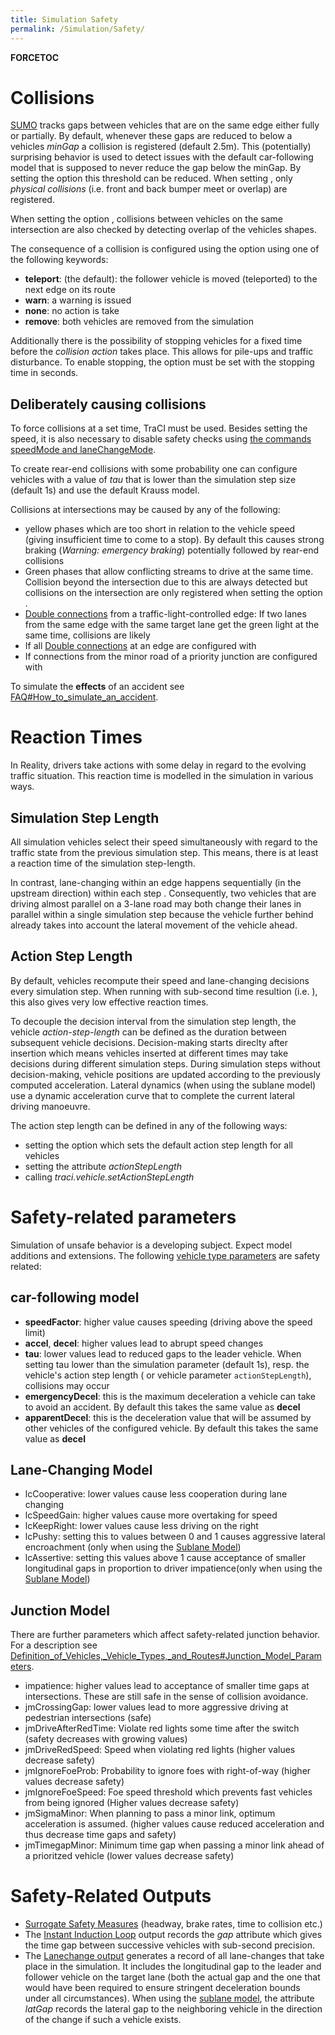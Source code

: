 ```yaml
---
title: Simulation Safety
permalink: /Simulation/Safety/
---
```


__FORCETOC__

Collisions
==========

[SUMO](/SUMO "wikilink") tracks gaps between vehicles that are on the same edge either fully or partially. By default, whenever these gaps are reduced to below a vehicles *minGap* a collision is registered (default 2.5m). This (potentially) surprising behavior is used to detect issues with the default car-following model that is supposed to never reduce the gap below the minGap. By setting the option this threshold can be reduced. When setting , only *physical collisions* (i.e. front and back bumper meet or overlap) are registered.

When setting the option , collisions between vehicles on the same intersection are also checked by detecting overlap of the vehicles shapes.

The consequence of a collision is configured using the option using one of the following keywords:

-   **teleport**: (the default): the follower vehicle is moved (teleported) to the next edge on its route
-   **warn**: a warning is issued
-   **none**: no action is take
-   **remove**: both vehicles are removed from the simulation

Additionally there is the possibility of stopping vehicles for a fixed time before the *collision action* takes place. This allows for pile-ups and traffic disturbance. To enable stopping, the option must be set with the stopping time in seconds.

Deliberately causing collisions
-------------------------------

To force collisions at a set time, TraCI must be used. Besides setting the speed, it is also necessary to disable safety checks using [the commands speedMode and laneChangeMode](/TraCI/Change_Vehicle_State "wikilink").

To create rear-end collisions with some probability one can configure vehicles with a value of *tau* that is lower than the simulation step size (default 1s) and use the default Krauss model.

Collisions at intersections may be caused by any of the following:

-   yellow phases which are too short in relation to the vehicle speed (giving insufficient time to come to a stop). By default this causes strong braking (*Warning: emergency braking*) potentially followed by rear-end collisions
-   Green phases that allow conflicting streams to drive at the same time. Collision beyond the intersection due to this are always detected but collisions on the intersection are only registered when setting the option .
-   [Double connections](/Networks/Building_Networks_from_own_XML-descriptions#Multiple_connections_from_the_same_edge_to_the_same_target_lane "wikilink") from a traffic-light-controlled edge: If two lanes from the same edge with the same target lane get the green light at the same time, collisions are likely
-   If all [Double connections](/Networks/Building_Networks_from_own_XML-descriptions#Multiple_connections_from_the_same_edge_to_the_same_target_lane "wikilink") at an edge are configured with
-   If connections from the minor road of a priority junction are configured with

To simulate the **effects** of an accident see [FAQ\#How_to_simulate_an_accident](/FAQ#How_to_simulate_an_accident "wikilink").

Reaction Times
==============

In Reality, drivers take actions with some delay in regard to the evolving traffic situation. This reaction time is modelled in the simulation in various ways.

Simulation Step Length
----------------------

All simulation vehicles select their speed simultaneously with regard to the traffic state from the previous simulation step. This means, there is at least a reaction time of the simulation step-length.

In contrast, lane-changing within an edge happens sequentially (in the upstream direction) within each step . Consequently, two vehicles that are driving almost parallel on a 3-lane road may both change their lanes in parallel within a single simulation step because the vehicle further behind already takes into account the lateral movement of the vehicle ahead.

Action Step Length
------------------

By default, vehicles recompute their speed and lane-changing decisions every simulation step. When running with sub-second time resultion (i.e. ), this also gives very low effective reaction times.

To decouple the decision interval from the simulation step length, the vehicle *action-step-length* can be defined as the duration between subsequent vehicle decisions. Decision-making starts direclty after insertion which means vehicles inserted at different times may take decisions during different simulation steps. During simulation steps without decision-making, vehicle positions are updated according to the previously computed acceleration. Lateral dynamics (when using the sublane model) use a dynamic acceleration curve that to complete the current lateral driving manoeuvre.

The action step length can be defined in any of the following ways:

-   setting the option which sets the default action step length for all vehicles
-   setting the attribute *actionStepLength*
-   calling *traci.vehicle.setActionStepLength*

Safety-related parameters
=========================

Simulation of unsafe behavior is a developing subject. Expect model additions and extensions. The following [vehicle type parameters](/Definition_of_Vehicles,_Vehicle_Types,_and_Routes#Vehicle_Types "wikilink") are safety related:

car-following model
-------------------

-   **speedFactor**: higher value causes speeding (driving above the speed limit)
-   **accel**, **decel**: higher values lead to abrupt speed changes
-   **tau**: lower values lead to reduced gaps to the leader vehicle. When setting tau lower than the simulation parameter (default 1s), resp. the vehicle's action step length ( or vehicle parameter `actionStepLength`), collisions may occur
-   **emergencyDecel**: this is the maximum deceleration a vehicle can take to avoid an accident. By default this takes the same value as **decel**
-   **apparentDecel**: this is the deceleration value that will be assumed by other vehicles of the configured vehicle. By default this takes the same value as **decel**

Lane-Changing Model
-------------------

-   lcCooperative: lower values cause less cooperation during lane changing
-   lcSpeedGain: higher values cause more overtaking for speed
-   lcKeepRight: lower values cause less driving on the right
-   lcPushy: setting this to values between 0 and 1 causes aggressive lateral encroachment (only when using the [Sublane Model](/Simulation/SublaneModel "wikilink"))
-   lcAssertive: setting this values above 1 cause acceptance of smaller longitudinal gaps in proportion to driver impatience(only when using the [Sublane Model](/Simulation/SublaneModel "wikilink"))

Junction Model
--------------

There are further parameters which affect safety-related junction behavior. For a description see [Definition_of_Vehicles,_Vehicle_Types,_and_Routes\#Junction_Model_Parameters](/Definition_of_Vehicles,_Vehicle_Types,_and_Routes#Junction_Model_Parameters "wikilink").

-   impatience: higher values lead to acceptance of smaller time gaps at intersections. These are still safe in the sense of collision avoidance.
-   jmCrossingGap: lower values lead to more aggressive driving at pedestrian intersections (safe)
-   jmDriveAfterRedTime: Violate red lights some time after the switch (safety decreases with growing values)
-   jmDriveRedSpeed: Speed when violating red lights (higher values decrease safety)
-   jmIgnoreFoeProb: Probability to ignore foes with right-of-way (higher values decrease safety)
-   jmIgnoreFoeSpeed: Foe speed threshold which prevents fast vehicles from being ignored (Higher values decrease safety)
-   jmSigmaMinor: When planning to pass a minor link, optimum acceleration is assumed. (higher values cause reduced acceleration and thus decrease time gaps and safety)
-   jmTimegapMinor: Minimum time gap when passing a minor link ahead of a prioritzed vehicle (lower values decrease safety)

Safety-Related Outputs
======================

-   [Surrogate Safety Measures](/Simulation/Output/SSM_Device "wikilink") (headway, brake rates, time to collision etc.)
-   The [Instant Induction Loop](/Simulation/Output/Instantaneous_Induction_Loops_Detectors "wikilink") output records the *gap* attribute which gives the time gap between successive vehicles with sub-second precision.
-   The [Lanechange output](/Simulation/Output/Lanechange "wikilink") generates a record of all lane-changes that take place in the simulation. It includes the longitudinal gap to the leader and follower vehicle on the target lane (both the actual gap and the one that would have been required to ensure stringent deceleration bounds under all circumstances). When using the [sublane model](/Simulation/SublaneModel "wikilink"), the attribute *latGap* records the lateral gap to the neighboring vehicle in the direction of the change if such a vehicle exists.
